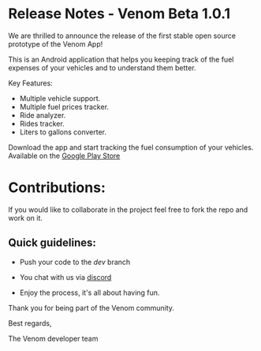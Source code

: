 # Release Notes - Venom Beta 1.0.1
We are thrilled to announce the release of the first stable open source prototype of the Venom App!

This is an Android application that helps you keeping track of the fuel expenses of your vehicles and to understand them better.

Key Features:

- Multiple vehicle support.
- Multiple fuel prices tracker.
- Ride analyzer.
- Rides tracker.
- Liters to gallons converter.

Download the app and start tracking the fuel consumption of your vehicles. Available on the [Google Play Store](https://play.google.com/store/apps/details?id=com.host2077.venom)

# Contributions: 

If you would like to collaborate in the project feel free to fork the repo and work on it. 

## Quick guidelines:

- Push your code to the _dev_ branch
  
- You chat with us via [discord](https://discord.com/invite/M4wTh36A3N)

- Enjoy the process, it's all about having fun.

Thank you for being part of the Venom community. 

Best regards,

The Venom developer team
